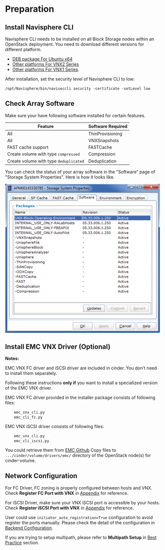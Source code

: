 # Preparation

## Install Navisphere CLI

Navisphere CLI needs to be installed on all Block Storage nodes within an
OpenStack deployment.  You need to download different versions for different
platform.

* [DEB package For Ubuntu x64](https://github.com/emc-openstack/naviseccli/blob/master/navicli-linux-64-x86-en-us_7.33.2.0.51-1_all.deb?raw=true)
* [Other platforms For VNX2 Series](https://support.emc.com/downloads/36656_VNX2-Series)
* [Other platforms For VNX1 Series](https://support.emc.com/downloads/12781_VNX1-Series).

After installation, set the security level of Navisphere CLI to low:

    /opt/Navisphere/bin/naviseccli security -certificate -setLevel low

## Check Array Software

Make sure your have following software installed for certain features.

| Feature                                | Software Required |
|----------------------------------------|-------------------|
| All                                    | ThinProvisioning  |
| All                                    | VNXSnapshots      |
| FAST cache support                     | FASTCache         |
| Create volume with type `compressed`   | Compression       |
| Create volume with type `deduplicated` | Deduplication     |

You can check the status of your array software in the "Software" page of
"Storage System Properties".  Here is how it looks like.

![example](imgs/enabler.png)

## Install EMC VNX Driver (Optional)

__Notes:__

EMC VNX FC driver and iSCSI driver are included in cinder.  You don't need to
install them separately.

Following these instructions __only if__ you want to install a specialized version
 of the EMC VNX driver.

EMC VNX FC driver provided in the installer package consists of following files:

        emc_vnx_cli.py
        emc_cli_fc.py

EMC VNX iSCSI driver consists of following files:

        emc_vnx_cli.py
        emc_cli_iscsi.py

You could retrieve them from [EMC Github](https://github.com/emc-openstack/vnx-direct-driver)
Copy files to `.../cinder/volume/drivers/emc/`
directory of the OpenStack node(s) for cinder-volume.

## Network Configuration

For FC Driver, FC zoning is properly configured between hosts and VNX.
Check __Register FC Port with VNX__ in [Appendix](Appendix.md) for reference.

For iSCSI Driver, make sure your VNX iSCSI port is accessible by your hosts.
Check __Register iSCSI Port with VNX__ in [Appendix](Appendix.md) for reference.

User could use `initiator_auto_registration=True` configuration to avoid register
the ports manually.  Please check the detail of the configuration in
[Backend Configuration](BackendConfiguration.md).

If you are trying to setup multipath, please refer to __Multipath Setup__ in
[Best Practice](BestPractice.md) section.
